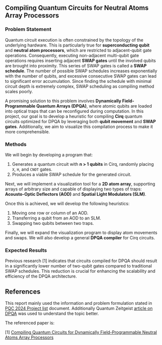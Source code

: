 ## Compiling Quantum Circuits for Neutral Atoms Array Processors

### Problem Statement  
Quantum circuit execution is often constrained by the topology of the underlying hardware. This is particularly true for **superconducting qubit** and **neutral atom processors**, which are restricted to adjacent-qubit gate operations. Consequently, executing non-adjacent multi-qubit gate operations requires inserting adjacent **SWAP gates** until the involved qubits are brought into proximity. This series of SWAP gates is called a **SWAP schedule**. The number of possible SWAP schedules increases exponentially with the number of qubits, and excessive consecutive SWAP gates can lead to significant error accumulation. Since finding the schedule with minimal circuit depth is extremely complex, SWAP scheduling as compiling method scales poorly.

A promising solution to this problem involves **Dynamically Field-Programmable Quantum Arrays (DPQA)**, where atomic qubits are loaded into optical traps that can be reconfigured during computation. In this project, our goal is to develop a heuristic for compiling **Cirq** quantum circuits optimized for DPQA by leveraging both **qubit movement** and **SWAP gates**. Additionally, we aim to visualize this compilation process to make it more comprehensible.

### Methods  
We will begin by developing a program that:
1. Generates a quantum circuit with **n > 1 qubits** in Cirq, randomly placing `X`, `H`, and `CNOT` gates.
2. Produces a viable SWAP schedule for the generated circuit.

Next, we will implement a visualization tool for a **2D atom array**, supporting arrays of arbitrary size and capable of displaying two types of traps: **Acousto-Optic Deflectors (AOD)** and **Spatial Light Modulators (SLM)**.

Once this is achieved, we will develop the following heuristics:
1. Moving one row or column of an AOD.
2. Transferring a qubit from an AOD to an SLM.
3. Swapping two qubits between two traps.

Finally, we will expand the visualization program to display atom movements and swaps. We will also develop a general **DPQA compiler** for Cirq circuits.

### Expected Results  
Previous research [1] indicates that circuits compiled for DPQA should result in a significantly lower number of two-qubit gates compared to traditional SWAP schedules. This reduction is crucial for enhancing the scalability and efficiency of the DPQA architecture.

## References

This report mainly used the information and problem formulation stated in [PQC 2024 Project list](https://mycourses.aalto.fi/pluginfile.php/2348133/mod_resource/content/1/Practical%20Quantum%20Computing%202024%20Fall%20Project%20List.pdf) document. Additionally Quantum Zeitgeist [article on DPQA](https://quantumzeitgeist.com/dpqa-a-promising-platform-for-quantum-computing-with-dynamic-qubit-arrays/) was used to understand the topic better.

The referenced paper is:

[1] [Compiling Quantum Circuits for Dynamically Field-Programmable Neutral Atoms Array Processors](https://quantum-journal.org/papers/q-2024-03-14-1281/)
